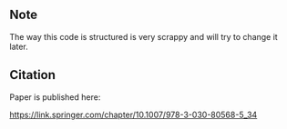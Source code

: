 ## Note

The way this code is structured is very scrappy and will try to change it later.

## Citation

Paper is published here:

https://link.springer.com/chapter/10.1007/978-3-030-80568-5_34
